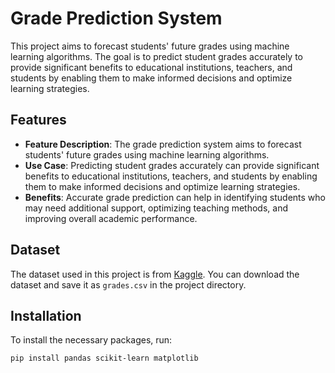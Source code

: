 # Grade Prediction System

This project aims to forecast students' future grades using machine learning algorithms. The goal is to predict student grades accurately to provide significant benefits to educational institutions, teachers, and students by enabling them to make informed decisions and optimize learning strategies.

## Features

- **Feature Description**: The grade prediction system aims to forecast students' future grades using machine learning algorithms.
- **Use Case**: Predicting student grades accurately can provide significant benefits to educational institutions, teachers, and students by enabling them to make informed decisions and optimize learning strategies.
- **Benefits**: Accurate grade prediction can help in identifying students who may need additional support, optimizing teaching methods, and improving overall academic performance.

## Dataset

The dataset used in this project is from [Kaggle](https://www.kaggle.com/datasets/spscientist/students-performance-in-exams). You can download the dataset and save it as `grades.csv` in the project directory.

## Installation

To install the necessary packages, run:

```bash
pip install pandas scikit-learn matplotlib
